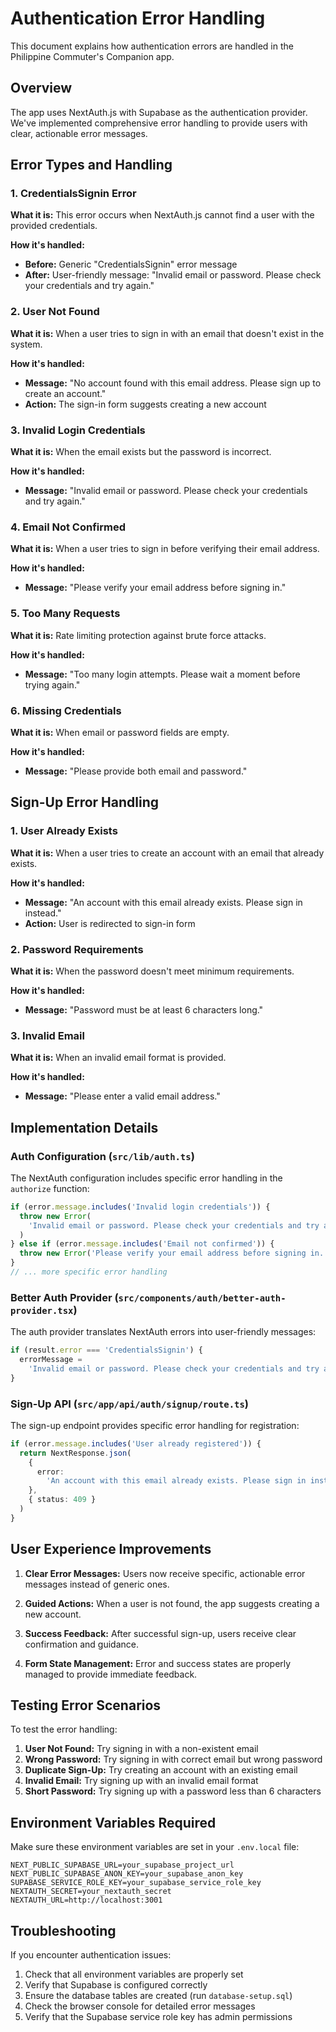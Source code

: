 # Authentication Error Handling

This document explains how authentication errors are handled in the Philippine Commuter's Companion app.

## Overview

The app uses NextAuth.js with Supabase as the authentication provider. We've implemented comprehensive error handling to provide users with clear, actionable error messages.

## Error Types and Handling

### 1. CredentialsSignin Error

**What it is:** This error occurs when NextAuth.js cannot find a user with the provided credentials.

**How it's handled:**

- **Before:** Generic "CredentialsSignin" error message
- **After:** User-friendly message: "Invalid email or password. Please check your credentials and try again."

### 2. User Not Found

**What it is:** When a user tries to sign in with an email that doesn't exist in the system.

**How it's handled:**

- **Message:** "No account found with this email address. Please sign up to create an account."
- **Action:** The sign-in form suggests creating a new account

### 3. Invalid Login Credentials

**What it is:** When the email exists but the password is incorrect.

**How it's handled:**

- **Message:** "Invalid email or password. Please check your credentials and try again."

### 4. Email Not Confirmed

**What it is:** When a user tries to sign in before verifying their email address.

**How it's handled:**

- **Message:** "Please verify your email address before signing in."

### 5. Too Many Requests

**What it is:** Rate limiting protection against brute force attacks.

**How it's handled:**

- **Message:** "Too many login attempts. Please wait a moment before trying again."

### 6. Missing Credentials

**What it is:** When email or password fields are empty.

**How it's handled:**

- **Message:** "Please provide both email and password."

## Sign-Up Error Handling

### 1. User Already Exists

**What it is:** When a user tries to create an account with an email that already exists.

**How it's handled:**

- **Message:** "An account with this email already exists. Please sign in instead."
- **Action:** User is redirected to sign-in form

### 2. Password Requirements

**What it is:** When the password doesn't meet minimum requirements.

**How it's handled:**

- **Message:** "Password must be at least 6 characters long."

### 3. Invalid Email

**What it is:** When an invalid email format is provided.

**How it's handled:**

- **Message:** "Please enter a valid email address."

## Implementation Details

### Auth Configuration (`src/lib/auth.ts`)

The NextAuth configuration includes specific error handling in the `authorize` function:

```typescript
if (error.message.includes('Invalid login credentials')) {
  throw new Error(
    'Invalid email or password. Please check your credentials and try again.'
  )
} else if (error.message.includes('Email not confirmed')) {
  throw new Error('Please verify your email address before signing in.')
}
// ... more specific error handling
```

### Better Auth Provider (`src/components/auth/better-auth-provider.tsx`)

The auth provider translates NextAuth errors into user-friendly messages:

```typescript
if (result.error === 'CredentialsSignin') {
  errorMessage =
    'Invalid email or password. Please check your credentials and try again.'
}
```

### Sign-Up API (`src/app/api/auth/signup/route.ts`)

The sign-up endpoint provides specific error handling for registration:

```typescript
if (error.message.includes('User already registered')) {
  return NextResponse.json(
    {
      error:
        'An account with this email already exists. Please sign in instead.',
    },
    { status: 409 }
  )
}
```

## User Experience Improvements

1. **Clear Error Messages:** Users now receive specific, actionable error messages instead of generic ones.

2. **Guided Actions:** When a user is not found, the app suggests creating a new account.

3. **Success Feedback:** After successful sign-up, users receive clear confirmation and guidance.

4. **Form State Management:** Error and success states are properly managed to provide immediate feedback.

## Testing Error Scenarios

To test the error handling:

1. **User Not Found:** Try signing in with a non-existent email
2. **Wrong Password:** Try signing in with correct email but wrong password
3. **Duplicate Sign-Up:** Try creating an account with an existing email
4. **Invalid Email:** Try signing up with an invalid email format
5. **Short Password:** Try signing up with a password less than 6 characters

## Environment Variables Required

Make sure these environment variables are set in your `.env.local` file:

```env
NEXT_PUBLIC_SUPABASE_URL=your_supabase_project_url
NEXT_PUBLIC_SUPABASE_ANON_KEY=your_supabase_anon_key
SUPABASE_SERVICE_ROLE_KEY=your_supabase_service_role_key
NEXTAUTH_SECRET=your_nextauth_secret
NEXTAUTH_URL=http://localhost:3001
```

## Troubleshooting

If you encounter authentication issues:

1. Check that all environment variables are properly set
2. Verify that Supabase is configured correctly
3. Ensure the database tables are created (run `database-setup.sql`)
4. Check the browser console for detailed error messages
5. Verify that the Supabase service role key has admin permissions
